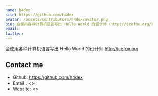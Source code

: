 ```yaml
---
name: h4dex
site: https://github.com/h4dex
avatar: /assets/contributors/h4dex/avatar.png
bio: 会使用各种计算机语言写出 Hello World 的设计师（http://icefox.org/）
email: 
twitter: 
---
```


会使用各种计算机语言写出 Hello World 的设计师 <http://icefox.org>

## Contact me

- Github: <https://github.com/h4dex>
- Email：<>
- Website: <>
